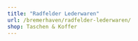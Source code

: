 ```yaml
---
title: "Radfelder Lederwaren"
url: /bremerhaven/radfelder-lederwaren/
shop: Taschen & Koffer
---
```

